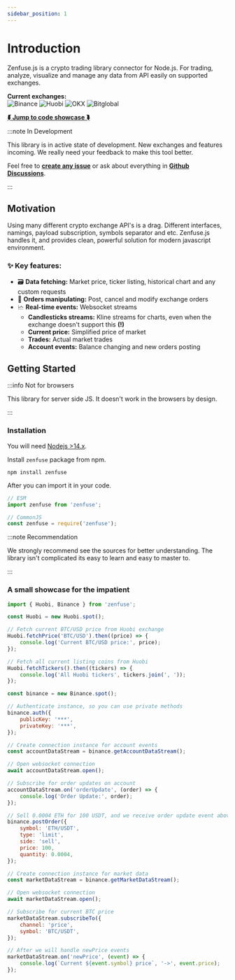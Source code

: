 ```yaml
---
sidebar_position: 1
---
```


# Introduction

Zenfuse.js is a crypto trading library connector for Node.js. For trading, analyze, visualize and manage any data from API easily on supported exchanges.

**Current exchanges:**<br/>
![Binance](/img/exchanges/badges/Binance-badge.svg)
![Huobi](/img/exchanges/badges/Huobi-badge.svg)
![OKX](/img/exchanges/badges/OKX-badge.svg)
![Bitglobal](/img/exchanges/badges/Bitglobal-badge.svg)

**[⮮ Jump to code showcase ⮯](#a-small-showcase-for-the-impatient)**

:::note In Development

This library is in active state of development. New exchanges and features incoming. We really need your feedback to make this tool better.

Feel free to [**create any issue**](https://github.com/zenfuse/zenfuse.js/issues) or ask about everything in [**Github Discussions**](https://github.com/zenfuse/zenfuse.js/discussions).

:::

## Motivation

Using many different crypto exchange API's is a drag. Different interfaces, namings, payload subscription, symbols separator and etc.
Zenfuse.js handles it, and provides clean, powerful solution for modern javascript environment.

### ✨ Key features:

-   🗃️ **Data fetching:** Market price, ticker listing, historical chart and any custom requests
-   💱 **Orders manipulating:** Post, cancel and modify exchange orders
-   🗠 **Real-time events:** Websocket streams
    -   **Candlesticks streams:** Kline streams for charts, even when the exchange doesn't support this **(!)**
    -   **Current price:** Simplified price of market
    -   **Trades:** Actual market trades
    -   **Account events:** Balance changing and new orders posting

## Getting Started

:::info Not for browsers

This library for server side JS. It doesn't work in the browsers by design.

:::

### Installation

You will need [Nodejs >14.x](https://nodejs.org/en/).

Install `zenfuse` package from npm.

```
npm install zenfuse
```

After you can import it in your code.

```js
// ESM
import zenfuse from 'zenfuse';

// CommonJS
const zenfuse = require('zenfuse');
```

:::note Recommendation

We strongly recommend see the sources for better understanding. The library isn't complicated its easy to learn and easy to master to.

:::

### A small showcase for the impatient

```js
import { Huobi, Binance } from 'zenfuse';

const Huobi = new Huobi.spot();

// Fetch current BTC/USD price from Huobi exchange
Huobi.fetchPrice('BTC/USD').then((price) => {
    console.log('Current BTC/USD price:', price);
});

// Fetch all current listing coins from Huobi
Huobi.fetchTickers().then((tickers) => {
    console.log('All Huobi tickers', tickers.join(', '));
});

const binance = new Binance.spot();

// Authenticate instance, so you can use private methods
binance.auth({
    publicKey: '***',
    privateKey: '***',
});

// Create connection instance for account events
const accountDataStream = binance.getAccountDataStream();

// Open websocket connection
await accountDataStream.open();

// Subscribe for order updates on account
accountDataStream.on('orderUpdate', (order) => {
    console.log('Order Update:', order);
});

// Sell 0.0004 ETH for 100 USDT, and we receive order update event above
binance.postOrder({
    symbol: 'ETH/USDT',
    type: 'limit',
    side: 'sell',
    price: 100,
    quantity: 0.0004,
});

// Create connection instance for market data
const marketDataStream = binance.getMarketDataStream();

// Open websocket connection
await marketDataStream.open();

// Subscribe for current BTC price
marketDataStream.subscribeTo({
    channel: 'price',
    symbol: 'BTC/USDT',
});

// After we will handle newPrice events
marketDataStream.on('newPrice', (event) => {
    console.log(`Current ${event.symbol} price`, '->', event.price);
});
```
